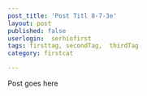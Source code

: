 ```yaml
---
post_title: 'Post Titl 8-7-3e'
layout: post
published: false
userlogin:  serhiofirst
tags: firsttag, secondTag,  thirdTag
category: firstcat

---
```

Post goes here
